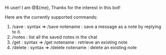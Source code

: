 Hi user! I am @${me}, Thanks for the interest in this bot!

Here are the currently supported commands:
1. /save : syntax => /save notename : save a message as a note by replying to it.
2. /notes : list all the saved notes in the chat
3. /get : syntax => /get notename : retrieve an existing note
4. /delete : syntax => /delete notename : delete an existing note
